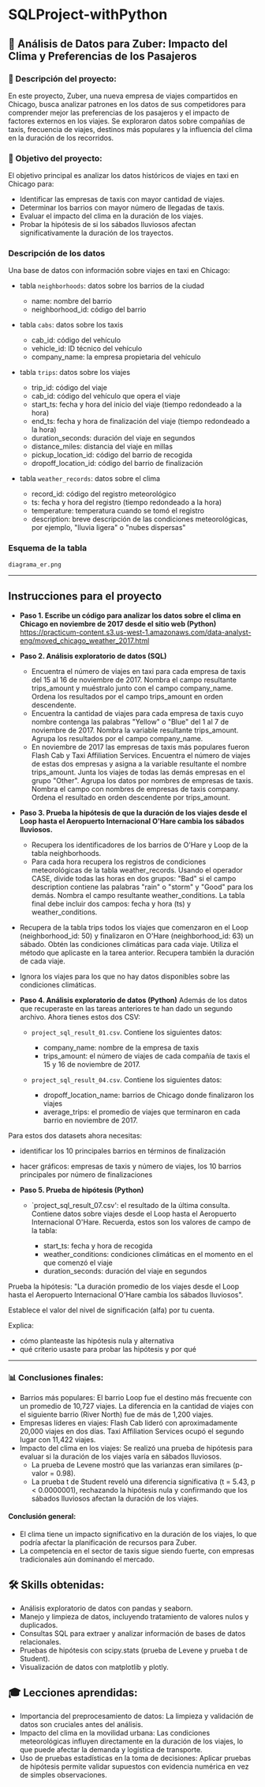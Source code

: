 # SQLProject-withPython

## 📌 Análisis de Datos para Zuber: Impacto del Clima y Preferencias de los Pasajeros

### 📖 Descripción del proyecto:
En este proyecto, Zuber, una nueva empresa de viajes compartidos en Chicago, busca analizar patrones en los datos de sus competidores para comprender mejor las preferencias de los pasajeros y el impacto de factores externos en los viajes. Se exploraron datos sobre compañías de taxis, frecuencia de viajes, destinos más populares y la influencia del clima en la duración de los recorridos.

### 🎯 Objetivo del proyecto:
El objetivo principal es analizar los datos históricos de viajes en taxi en Chicago para:

- Identificar las empresas de taxis con mayor cantidad de viajes.
- Determinar los barrios con mayor número de llegadas de taxis.
- Evaluar el impacto del clima en la duración de los viajes.
- Probar la hipótesis de si los sábados lluviosos afectan significativamente la duración de los trayectos.

### Descripción de los datos
Una base de datos con información sobre viajes en taxi en Chicago:

- tabla `neighborhoods`: datos sobre los barrios de la ciudad

  - name: nombre del barrio
  - neighborhood_id: código del barrio

- tabla `cabs`: datos sobre los taxis

  - cab_id: código del vehículo
  - vehicle_id: ID técnico del vehículo
  - company_name: la empresa propietaria del vehículo

- tabla `trips`: datos sobre los viajes

  - trip_id: código del viaje
  - cab_id: código del vehículo que opera el viaje
  - start_ts: fecha y hora del inicio del viaje (tiempo redondeado a la hora)
  - end_ts: fecha y hora de finalización del viaje (tiempo redondeado a la hora)
  - duration_seconds: duración del viaje en segundos
  - distance_miles: distancia del viaje en millas
  - pickup_location_id: código del barrio de recogida
  - dropoff_location_id: código del barrio de finalización

- tabla `weather_records`: datos sobre el clima

  - record_id: código del registro meteorológico
  - ts: fecha y hora del registro (tiempo redondeado a la hora)
  - temperature: temperatura cuando se tomó el registro
  - description: breve descripción de las condiciones meteorológicas, por ejemplo, "lluvia ligera" o "nubes dispersas"

### Esquema de la tabla
`diagrama_er.png`

----------
## Instrucciones para el proyecto
- **Paso 1. Escribe un código para analizar los datos sobre el clima en Chicago en noviembre de 2017 desde el sitio web (Python)**
    https://practicum-content.s3.us-west-1.amazonaws.com/data-analyst-eng/moved_chicago_weather_2017.html
- **Paso 2. Análisis exploratorio de datos (SQL)**
  - Encuentra el número de viajes en taxi para cada empresa de taxis del 15 al 16 de noviembre de 2017. Nombra el campo resultante trips_amount y muéstralo junto con el campo company_name. Ordena los resultados por el campo trips_amount en orden descendente.
  - Encuentra la cantidad de viajes para cada empresa de taxis cuyo nombre contenga las palabras "Yellow" o "Blue" del 1 al 7 de noviembre de 2017. Nombra la variable resultante trips_amount. Agrupa los resultados por el campo company_name.
  - En noviembre de 2017 las empresas de taxis más populares fueron Flash Cab y Taxi Affiliation Services. Encuentra el número de viajes de estas dos empresas y asigna a la variable resultante el nombre trips_amount. Junta los viajes de todas las demás empresas en el grupo "Other". Agrupa los datos por nombres de empresas de taxis. Nombra el campo con nombres de empresas de taxis company. Ordena el resultado en orden descendente por trips_amount.
- **Paso 3. Prueba la hipótesis de que la duración de los viajes desde el Loop hasta el Aeropuerto Internacional O'Hare cambia los sábados lluviosos.**
  - Recupera los identificadores de los barrios de O'Hare y Loop de la tabla neighborhoods.
  - Para cada hora recupera los registros de condiciones meteorológicas de la tabla weather_records. Usando el operador CASE, divide todas las horas en dos grupos: "Bad" si el campo description contiene las palabras "rain" o "storm" y "Good" para los demás. Nombra el campo resultante weather_conditions. La tabla final debe incluir dos campos: fecha y hora (ts) y weather_conditions.
- Recupera de la tabla trips todos los viajes que comenzaron en el Loop (neighborhood_id: 50) y finalizaron en O'Hare (neighborhood_id: 63) un sábado. Obtén las condiciones climáticas para cada viaje. Utiliza el método que aplicaste en la tarea anterior. Recupera también la duración de cada viaje.
- Ignora los viajes para los que no hay datos disponibles sobre las condiciones climáticas.
- **Paso 4. Análisis exploratorio de datos (Python)**
Además de los datos que recuperaste en las tareas anteriores te han dado un segundo archivo. Ahora tienes estos dos CSV:

  - `project_sql_result_01.csv`. Contiene los siguientes datos:

    - company_name: nombre de la empresa de taxis
    - trips_amount: el número de viajes de cada compañía de taxis el 15 y 16 de noviembre de 2017.
  - `project_sql_result_04.csv`. Contiene los siguientes datos:
    - dropoff_location_name: barrios de Chicago donde finalizaron los viajes
    - average_trips: el promedio de viajes que terminaron en cada barrio en noviembre de 2017.

Para estos dos datasets ahora necesitas:
- identificar los 10 principales barrios en términos de finalización
- hacer gráficos: empresas de taxis y número de viajes, los 10 barrios principales por número de finalizaciones

- **Paso 5. Prueba de hipótesis (Python)**

  - `project_sql_result_07.csv': el resultado de la última consulta. Contiene datos sobre viajes desde el Loop hasta el Aeropuerto Internacional O'Hare. Recuerda, estos son los valores de campo de la tabla:

    - start_ts: fecha y hora de recogida
    - weather_conditions: condiciones climáticas en el momento en el que comenzó el viaje
    - duration_seconds: duración del viaje en segundos


Prueba la hipótesis:
"La duración promedio de los viajes desde el Loop hasta el Aeropuerto Internacional O'Hare cambia los sábados lluviosos".

Establece el valor del nivel de significación (alfa) por tu cuenta.

Explica:
- cómo planteaste las hipótesis nula y alternativa
- qué criterio usaste para probar las hipótesis y por qué

-------

### 📊 Conclusiones finales:
- Barrios más populares: El barrio Loop fue el destino más frecuente con un promedio de 10,727 viajes. La diferencia en la cantidad de viajes con el siguiente barrio (River North) fue de más de 1,200 viajes.
- Empresas líderes en viajes: Flash Cab lideró con aproximadamente 20,000 viajes en dos días. Taxi Affiliation Services ocupó el segundo lugar con 11,422 viajes.
- Impacto del clima en los viajes: Se realizó una prueba de hipótesis para evaluar si la duración de los viajes varía en sábados lluviosos.
  - La prueba de Levene mostró que las varianzas eran similares (p-valor = 0.98).
  - La prueba t de Student reveló una diferencia significativa (t = 5.43, p < 0.0000001), rechazando la hipótesis nula y confirmando que los sábados lluviosos afectan la duración de los viajes.

#### Conclusión general:

- El clima tiene un impacto significativo en la duración de los viajes, lo que podría afectar la planificación de recursos para Zuber.
- La competencia en el sector de taxis sigue siendo fuerte, con empresas tradicionales aún dominando el mercado.

## 🛠️ Skills obtenidas:
- Análisis exploratorio de datos con pandas y seaborn.
- Manejo y limpieza de datos, incluyendo tratamiento de valores nulos y duplicados.
- Consultas SQL para extraer y analizar información de bases de datos relacionales.
- Pruebas de hipótesis con scipy.stats (prueba de Levene y prueba t de Student).
- Visualización de datos con matplotlib y plotly.

## 🎓 Lecciones aprendidas:
- Importancia del preprocesamiento de datos: La limpieza y validación de datos son cruciales antes del análisis.
- Impacto del clima en la movilidad urbana: Las condiciones meteorológicas influyen directamente en la duración de los viajes, lo que puede afectar la demanda y logística de transporte.
- Uso de pruebas estadísticas en la toma de decisiones: Aplicar pruebas de hipótesis permite validar supuestos con evidencia numérica en vez de simples observaciones.
